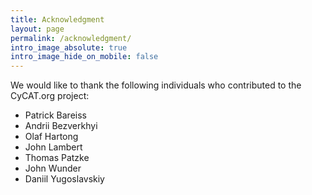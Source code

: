```yaml
---
title: Acknowledgment
layout: page
permalink: /acknowledgment/
intro_image_absolute: true
intro_image_hide_on_mobile: false
---
```


We would like to thank the following individuals who contributed to the CyCAT.org project:

- Patrick Bareiss
- Andrii Bezverkhyi
- Olaf Hartong
- John Lambert
- Thomas Patzke
- John Wunder
- Daniil Yugoslavskiy
